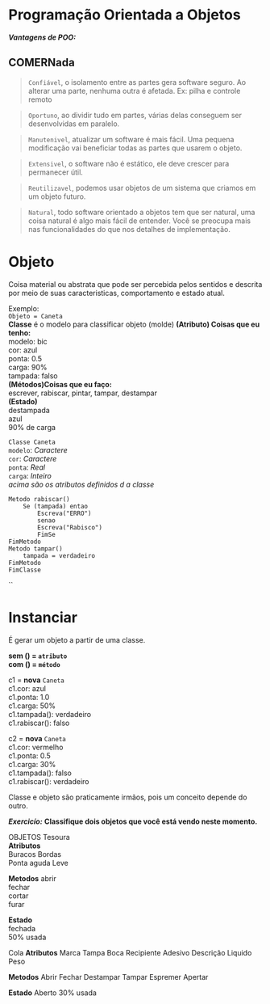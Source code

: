 # Programação Orientada a Objetos

**_Vantagens de POO:_**

## COMERNada

> `Confiável`, o isolamento entre as partes gera software seguro. Ao alterar uma parte, nenhuma outra é afetada. Ex: pilha e controle remoto

> `Oportuno`, ao dividir tudo em partes, várias delas conseguem ser desenvolvidas em paralelo.

> `Manutenivel`, atualizar um software é mais fácil. Uma pequena modificação vai beneficiar todas as partes que usarem o objeto.

> `Extensivel`, o software não é estático, ele deve crescer para permanecer útil.

> `Reutilizavel`, podemos usar objetos de um sistema que criamos em um objeto futuro.

> `Natural`, todo software orientado a objetos tem que ser natural, uma coisa natural é algo mais fácil de entender. Você se preocupa mais nas funcionalidades do que nos detalhes de implementação.

# Objeto

Coisa material ou abstrata que pode ser percebida pelos sentidos e descrita por meio de suas caracteristicas, comportamento e estado atual.

Exemplo:  
`Objeto = Caneta`  
**Classe** é o modelo para classificar objeto (molde)
**(Atributo) Coisas que eu tenho:**  
modelo: bic  
cor: azul  
ponta: 0.5  
carga: 90%  
tampada: falso  
**(Métodos)Coisas que eu faço:**  
escrever, rabiscar, pintar, tampar, destampar  
**(Estado)**  
destampada  
azul  
90% de carga

`Classe Caneta`  
`modelo`: _Caractere_  
`cor`: _Caractere_  
`ponta`: _Real_  
`carga`: _Inteiro_  
_acima são os atributos definidos d a classe_

    Metodo rabiscar()
        Se (tampada) entao
            Escreva("ERRO")
            senao
            Escreva("Rabisco")
            FimSe
    FimMetodo
    Metodo tampar()
        tampada = verdadeiro
    FimMetodo
    FimClasse

``

# Instanciar

É gerar um objeto a partir de uma classe.

**sem () = `atributo`**  
**com () = `método`**

c1 = **nova** `Caneta`  
c1.cor: azul  
c1.ponta: 1.0  
c1.carga: 50%  
c1.tampada(): verdadeiro  
c1.rabiscar(): falso

c2 = **nova** `Caneta`  
c1.cor: vermelho  
c1.ponta: 0.5  
c1.carga: 30%  
c1.tampada(): falso  
c1.rabiscar(): verdadeiro

Classe e objeto são praticamente irmãos, pois um conceito depende do outro.

**_Exercicío:_** **Classifique dois objetos que você está vendo neste momento.**

OBJETOS
Tesoura  
**Atributos**  
Buracos
Bordas  
Ponta aguda
Leve

**Metodos**
abrir  
fechar  
cortar  
furar

**Estado**  
fechada  
50% usada

Cola
**Atributos**
Marca
Tampa
Boca
Recipiente
Adesivo
Descrição
Liquido
Peso

**Metodos**
Abrir
Fechar
Destampar
Tampar
Espremer
Apertar

**Estado**
Aberto
30% usada
